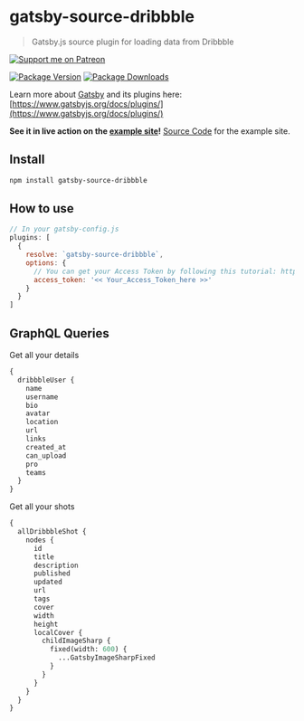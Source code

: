 # gatsby-source-dribbble

> Gatsby.js source plugin for loading data from Dribbble

[![Support me on Patreon](https://c5.patreon.com/external/logo/become_a_patron_button.png)](https://www.patreon.com/smakosh)

[![Package Version](https://img.shields.io/npm/v/gatsby-source-dribbble.svg?style=flat-square)](https://www.npmjs.com/package/gatsby-source-dribbble)
[![Package Downloads](https://img.shields.io/npm/dt/gatsby-source-dribbble.svg?style=flat-square)](https://www.npmjs.com/package/gatsby-source-dribbble)

Learn more about [Gatsby](https://www.gatsbyjs.org/) and its plugins here: [https://www.gatsbyjs.org/docs/plugins/](https://www.gatsbyjs.org/docs/plugins/)

**See it in live action on the [example site](https://dribbble-example.netlify.com)!**
[Source Code](https://github.com/smakosh/gatsby-source-dribbble-example) for the example site.

## Install

```bash
npm install gatsby-source-dribbble
```

## How to use

```Javascript
// In your gatsby-config.js
plugins: [
  {
    resolve: `gatsby-source-dribbble`,
    options: {
      // You can get your Access Token by following this tutorial: http://developer.dribbble.com/v2/oauth/
      access_token: '<< Your_Access_Token_here >>'
    }
  }
]
```

## GraphQL Queries

Get all your details

```graphql
{
  dribbbleUser {
    name
    username
    bio
    avatar
    location
    url
    links
    created_at
    can_upload
    pro
    teams
  }
}
```

Get all your shots

```graphql
{
  allDribbbleShot {
    nodes {
      id
      title
      description
      published
      updated
      url
      tags
      cover
      width
      height
      localCover {
        childImageSharp {
          fixed(width: 600) {
            ...GatsbyImageSharpFixed
          }
        }
      }
    }
  }
}
```
